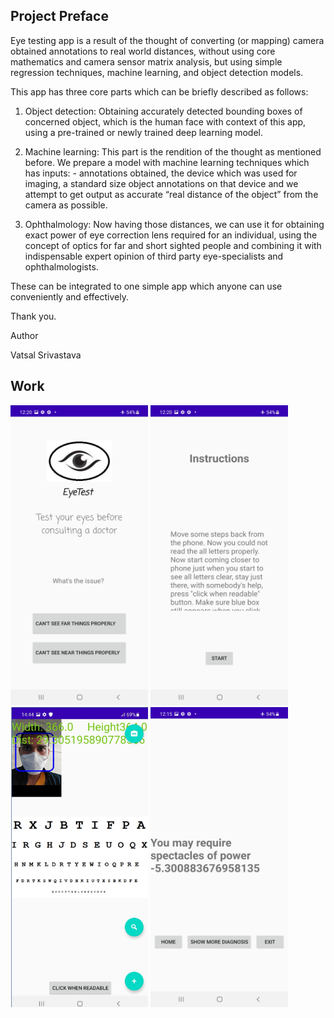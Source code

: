 <h2> Project Preface </h2>

Eye testing app is a result of the thought of converting (or mapping) camera obtained annotations to real world distances, without using core mathematics and camera sensor matrix analysis, but using simple regression techniques, machine learning, and object detection models.

This app has three core parts which can be briefly described as follows:

1) Object detection: Obtaining accurately detected bounding boxes of concerned object, which is the human face with context of this app, using a pre-trained or newly trained deep learning model.

2) Machine learning: This part is the rendition of the thought as mentioned before. We prepare a model with machine learning techniques which has inputs: - annotations obtained, the device which was used for imaging, a standard size object annotations on that device and we attempt to get output as accurate “real distance of the object” from the camera as possible.

3) Ophthalmology: Now having those distances, we can use it for obtaining exact power of eye correction lens required for an individual, using the concept of optics for far and short sighted people and combining it with indispensable expert opinion of third party eye-specialists and ophthalmologists.

These can be integrated to one simple app which anyone can use conveniently and effectively.

Thank you.

Author

Vatsal Srivastava

<h2> Work </h2>

<img src="https://github.com/GitVatsal/EyeCorrect/blob/main/ss/Screenshot_20201026-122033_ET10.jpg" width="220" height="480" > <img src="https://github.com/GitVatsal/EyeCorrect/blob/main/ss/Screenshot_20201026-122042_ET10.jpg" width="220" height="480" > <img src="https://github.com/GitVatsal/EyeCorrect/blob/main/ss/SCREENSHOT.png" width="220" height="480" > <img src="https://github.com/GitVatsal/EyeCorrect/blob/main/ss/Screenshot_20201026-121550_ET10.jpg" width="220" height="480" >
